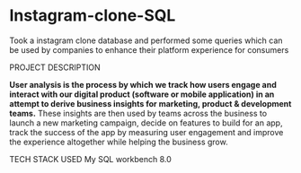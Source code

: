 # Instagram-clone-SQL
Took a instagram clone database and performed some queries which can be used by companies to enhance their platform experience for consumers

PROJECT DESCRIPTION

****User analysis is the process by which we track how users engage and interact with our 
digital product (software or mobile application) in an attempt to derive business insights 
for marketing, product & development teams.****
These insights are then used by teams across the business to launch a new marketing 
campaign, decide on features to build for an app, track the success of the app by 
measuring user engagement and improve the experience altogether while helping the 
business grow.

TECH STACK USED
My SQL workbench 8.0
